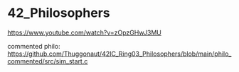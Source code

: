 # 42_Philosophers

https://www.youtube.com/watch?v=zOpzGHwJ3MU


commented philo: https://github.com/Thuggonaut/42IC_Ring03_Philosophers/blob/main/philo_commented/src/sim_start.c
